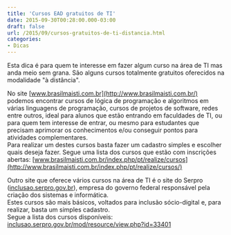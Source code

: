 ```yaml
---
title: 'Cursos EAD gratuitos de TI'
date: 2015-09-30T00:28:00.000-03:00
draft: false
url: /2015/09/cursos-gratuitos-de-ti-distancia.html
categories: 
- Dicas
---
```


Esta dica é para quem te interesse em fazer algum curso na área de TI mas anda meio sem grana. São alguns cursos totalmente gratuitos oferecidos na modalidade "à distância".  
  
No site [www.brasilmaisti.com.br](http://www.brasilmaisti.com.br/) podemos encontrar cursos de lógica de programação e algoritmos em várias linguagens de programação, cursos de projetos de software, redes entre outros, ideal para alunos que estão entrando em faculdades de TI, ou para quem tem interesse de entrar, ou mesmo para estudantes que precisam aprimorar os conhecimentos e/ou conseguir pontos para atividades complementares.  
Para realizar um destes cursos basta fazer um cadastro simples e escolher quais deseja fazer. Segue uma lista dos cursos que estão com inscrições abertas: [www.brasilmaisti.com.br/index.php/pt/realize/cursos](http://www.brasilmaisti.com.br/index.php/pt/realize/cursos/)

Outro site que oferece vários cursos na área de TI é o site do Serpro ([inclusao.serpro.gov.br](https://inclusao.serpro.gov.br/)), empresa do governo federal responsável pela criação dos sistemas e informática.  
Estes cursos são mais básicos, voltados para inclusão sócio-digital e, para realizar, basta um simples cadastro.  
Segue a lista dos cursos disponíveis: [inclusao.serpro.gov.br/mod/resource/view.php?id=33401](https://inclusao.serpro.gov.br/mod/resource/view.php?id=33401/)
